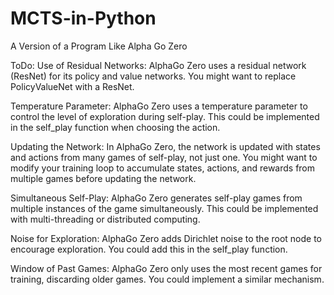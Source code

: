 # MCTS-in-Python
A Version of a Program Like Alpha Go Zero

ToDo:
Use of Residual Networks: AlphaGo Zero uses a residual network (ResNet) for its policy and value networks. You might want to replace PolicyValueNet with a ResNet.

Temperature Parameter: AlphaGo Zero uses a temperature parameter to control the level of exploration during self-play. This could be implemented in the self_play function when choosing the action.

Updating the Network: In AlphaGo Zero, the network is updated with states and actions from many games of self-play, not just one. You might want to modify your training loop to accumulate states, actions, and rewards from multiple games before updating the network.

Simultaneous Self-Play: AlphaGo Zero generates self-play games from multiple instances of the game simultaneously. This could be implemented with multi-threading or distributed computing.

Noise for Exploration: AlphaGo Zero adds Dirichlet noise to the root node to encourage exploration. You could add this in the self_play function.

Window of Past Games: AlphaGo Zero only uses the most recent games for training, discarding older games. You could implement a similar mechanism.
